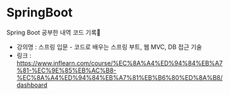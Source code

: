 # SpringBoot
Spring Boot 공부한 내역 코드 기록📝

- 강의명 : 스프링 입문 - 코드로 배우는 스프링 부트, 웹 MVC, DB 접근 기술
- 링크 : https://www.inflearn.com/course/%EC%8A%A4%ED%94%84%EB%A7%81-%EC%9E%85%EB%AC%B8-%EC%8A%A4%ED%94%84%EB%A7%81%EB%B6%80%ED%8A%B8/dashboard


